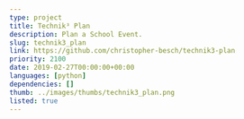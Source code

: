 ```yaml
---
type: project
title: Technik³ Plan
description: Plan a School Event.
slug: technik3_plan
link: https://github.com/christopher-besch/technik3-plan
priority: 2100
date: 2019-02-27T00:00:00+00:00
languages: [python]
dependencies: []
thumb: ../images/thumbs/technik3_plan.png
listed: true
---
```


